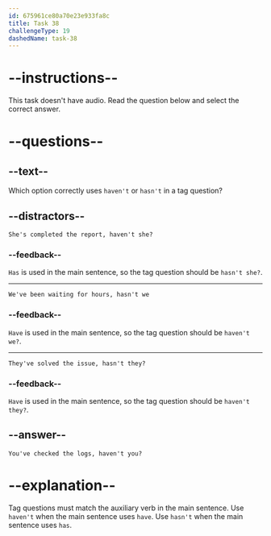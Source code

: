 ```yaml
---
id: 675961ce80a70e23e933fa8c
title: Task 38
challengeType: 19
dashedName: task-38
---
```


# --instructions--

This task doesn't have audio. Read the question below and select the correct answer.

# --questions--

## --text--

Which option correctly uses `haven't` or `hasn't` in a tag question?

## --distractors--

`She's completed the report, haven't she?`

### --feedback--

`Has` is used in the main sentence, so the tag question should be `hasn't she?`.

---

`We've been waiting for hours, hasn't we`

### --feedback--

`Have` is used in the main sentence, so the tag question should be `haven't we?`.

---

`They've solved the issue, hasn't they?`

### --feedback--

`Have` is used in the main sentence, so the tag question should be `haven't they?`.

## --answer--

`You've checked the logs, haven't you?`

# --explanation--

Tag questions must match the auxiliary verb in the main sentence. Use `haven't` when the main sentence uses `have`. Use `hasn't` when the main sentence uses `has`.

